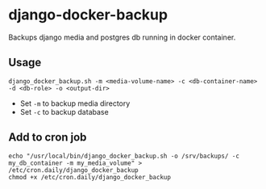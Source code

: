 # django-docker-backup
Backups django media and postgres db running in docker container.
 
## Usage
```
django_docker_backup.sh -m <media-volume-name> -c <db-container-name> -d <db-role> -o <output-dir>
```
- Set `-m`  to backup media directory
- Set `-c`  to backup database 

## Add to cron job
```
echo "/usr/local/bin/django_docker_backup.sh -o /srv/backups/ -c my_db_container -m my_media_volume" > /etc/cron.daily/django_docker_backup
chmod +x /etc/cron.daily/django_docker_backup
```
